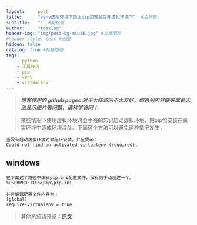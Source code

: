 ```yaml
---
layout:     post 
title:      "venv虚拟环境下防止pip包安装在非虚拟环境下"  #主标题
subtitle:   ""  #副标题
author:     "tosslog" 
header-img: "img/post-bg-miui6.jpg" #文章图片
#header-style: text #无图
hidden: false
catalog: true #标题跟随
tags: 
    - python
    - 工具技巧
    - pip
    - venv
    - virtualenv
---
```

> ***博客使用的 github pages 对于大陆访问不太友好，如遇到内容缺失或是无法显示图片等问题，请科学访问！***

> 某些情况下使用虚拟环境时会手残的忘记启动虚拟环境，把pip包安装在真实环境中造成环境混乱。下面这个方法可以避免这种情况发生，
```
当没有启动虚拟环境时会阻止安装，并且提示：
Could not find an activated virtualenv (required).
```

## windows
```
在下面这个路径中编辑pip.ini配置文件，没有则手动创建一个。
%USERPROFILE%\pip\pip.ini
```
```
并且编辑配置文件内容为：
[global]
require-virtualenv = true
```

 > 其他系统请预览：[原文](https://docs.python-guide.org/dev/pip-virtualenv/)



